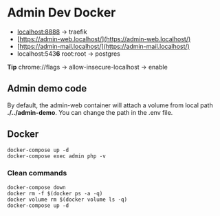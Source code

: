 # Admin Dev Docker

- [localhost:8888](http://localhost:8888/) -> traefik
- [https://admin-web.localhost/](https://admin-web.localhost/)
- [https://admin-mail.localhost/](https://admin-mail.localhost/)
- localhost:543**6** root:root -> postgres

**Tip** chrome://flags -> allow-insecure-localhost -> enable

## Admin demo code
By default, the admin-web container will attach a volume from local path **./../admin-demo**.
You can change the path in the .env file.

## Docker
````ssh
docker-compose up -d
docker-compose exec admin php -v
````

### Clean commands
````ssh
docker-compose down
docker rm -f $(docker ps -a -q)
docker volume rm $(docker volume ls -q)
docker-compose up -d
````